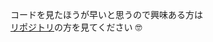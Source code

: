 <!-- background: profile -->

コードを見たほうが早いと思うので興味ある方は  
[リポジトリ](https://github.com/abouthiroppy/nicohaco)の方を見てください 🤓
